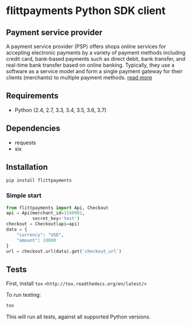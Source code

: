 # flittpayments Python SDK client


## Payment service provider
A payment service provider (PSP) offers shops online services for accepting electronic payments by a variety of payment methods including credit card, bank-based payments such as direct debit, bank transfer, and real-time bank transfer based on online banking. Typically, they use a software as a service model and form a single payment gateway for their clients (merchants) to multiple payment methods. 
[read more](https://en.wikipedia.org/wiki/Payment_service_provider)

Requirements
------------
- Python (2.4, 2.7, 3.3, 3.4, 3.5, 3.6, 3.7)

Dependencies
------------
- requests
- six

Installation
------------
```bash
pip install flittpayments
```
### Simple start

```python
from flittpayments import Api, Checkout
api = Api(merchant_id=1549901,
          secret_key='test')
checkout = Checkout(api=api)
data = {
    "currency": "USD",
    "amount": 10000
}
url = checkout.url(data).get('checkout_url')
```

Tests
-----------------
First, install `tox` `<http://tox.readthedocs.org/en/latest/>`

To run testing:

```bash
tox
```

This will run all tests, against all supported Python versions.